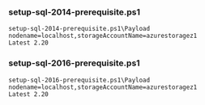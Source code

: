 



### setup-sql-2014-prerequisite.ps1

````
setup-sql-2014-prerequisite.ps1\Payload
nodename=localhost,storageAccountName=azurestoragez1
Latest 2.20
````



### setup-sql-2016-prerequisite.ps1

````
setup-sql-2016-prerequisite.ps1\Payload
nodename=localhost,storageAccountName=azurestoragez1
Latest 2.20
````
